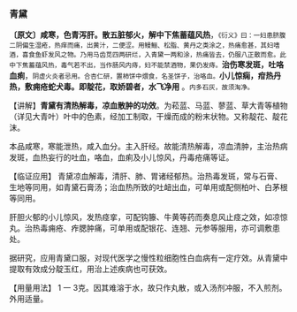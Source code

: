 ### 青黛

**〔原文〕咸寒，色青泻肝。散五脏郁火，解中下焦蓄蕴风热**，<small>《衍义》曰：一妇患脐腹二阴偏生湿疮，热痒而痛，出黄汁，二便涩。用鳗鲡、松脂、黄丹之类涂之，热痛愈甚，其妇嗜酒，喜食鱼虾发风之物。乃用马齿苋四两研烂，入青黛一两和涂，热痛皆去，仍服八正散而愈。此中下焦蓄蕴风热，毒气若不出，当作肠风内痔，妇不能禁酒物，果仍发痔。</small>**治伤寒发斑，吐咯血痢**，<small>阴虚火炎者忌用。合杏仁研，置柿饼中煨食，名圣饼子，治咯血。</small>**小儿惊痫，疳热丹热，敷痈疮蛇犬毒。即靛花，取娇碧者，水飞净用** 。<small>内多石灰，故须淘净。</small>

【讲解】**青黛有清热解毒，凉血散肿的功效**。为菘蓝、马蓝、蓼蓝、草大青等植物（详见大青叶）叶中的色素，经加工制取，干燥而成的粉末状物。又称靛花、靛花沫。

本品咸寒，寒能泄热，咸入血分。主入肝经。故能清热解毒，凉血清肿，主治热病发斑，血热妄行的吐血，咯血，血痢及小儿惊风，丹毒疮痛等证。

【临证应用】 青黛凉血解毒，清肝、肺、胃诸经郁热。治热毒发斑，常与石膏、生地等同用，如青黛石膏汤；治血热所致的吐衄出血，可单用或配侧柏叶、白茅根等同用。

肝胆火郁的小儿惊风，发热痉挛，可配钩籐、牛黄等药而奏息风止痉之效，如凉惊丸。治热毒痈疮、痄腮肿痛，可单用或配银花、连翘、元参等服用，亦可调敷患处。

据研究，应用青黛口服，对现代医学之慢性粒细胞性白血病有一定疗效。从青黛中提取有效成分靛玉红，用治上述疾病也可获效。

【用量用法】 1 一 3克。因其难溶于水，故只作丸散，或入汤剂冲服，不入煎剂。外用适量。
